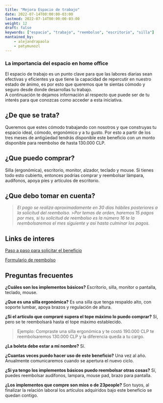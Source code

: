 ```yaml
---
title: "Mejora Espacio de trabajo"
date: 2022-07-14T00:00:00-03:00
lastmod: 2022-07-14T00:00:00-03:00
weight: 12
draft: false
keywords: ["espacio", "trabajo", "reembolso", "escritorio", "silla"]
mantained_by:
    - alejandrapaola
    - patymunozl
---
```


### La importancia del espacio en home office

El espacio de trabajo es un punto clave para que las labores diarias sean efectivas y eficientes ya que tiene la capacidad de repercutir en nuestro estado de ánimo, es por esto que queremos que te sientas cómodo y seguro desde donde desarrollas tu trabajo.  
A continuación te dejamos información al respecto que puede ser de tu interés para que conozcas como acceder a esta iniciativa.

## ¿De que se trata?

Queremos que estes cómodo trabajando con nosotros y que construyas tu espacio ideal, cómodo, ergonómico y a tu gusto. Por esto a partir de los tres meses de antigüedad tendrás disponible este beneficio con un monto disponible para reembolso de hasta 130.000 CLP.

## ¿Que puedo comprar?

Silla (ergonómica), escritorio, monitor, alzador, teclado y mouse. Si tienes todo esto cubierto, entonces podrías comprar y reembolsar lámpara, audífonos, apoya píes y artículos de escritorio.

## ¿Que debo tomar en cuenta?

> _El pago se realiza aproximadamente en 30 días hábiles posteriores a la solicitud del reembolso._ >_Por temas de orden, haremos 15 pagos por mes, si tu solicitud de reembolso es la número 16 te la reembolsaremos el mes siguiente y así hasta culminar los pagos._

## Links de interes

[Paso a paso para solicitar el beneficio](https://drive.google.com/drive/folders/1p55lWpDbvZ7oh_9PpWYamGJWtj5sb9bG)

[Formulario de reembolso](https://23people.typeform.com/mejoraespacio)

## Preguntas frecuentes

**¿Cuáles son los implementos básicos?**
Escritorio, silla, monitor o pantalla, teclado, mouse.

**¿Que es una silla ergonómica?**
Es una silla que tenga respaldo alto, con soporte lumbar, apoya brazos y regulación de altura.

**¿Si el artículo que compraré supera el tope máximo lo puedo comprar?**
Sí, pero se te reembolsará hasta el tope máximo establecido.

> Ejemplo: Compraste una silla ergonómica y te costó 190.000 CLP te reembolsaremos 130.000 CLP y la diferencia queda a tu cargo.

**¿La boleta debe estar a mi nombre?**
Sí.

**¿Cuantas veces puedo hacer uso de este beneficio?**
Una vez al año. Anualmente comunicaremos cuando se apertura el nuevo ciclo.

**¿Si ya tengo los implementos básicos puedo reembolsar otras cosas?**
Sí, puedes reembolsar audífonos, lampara, mouse pad, brazo para pantalla.

**¿Los implementos que compre son míos o de 23people?**
Son tuyos, al finalizar la relación laboral los artículos adquiridos bajo este beneficio se quedan contigo.
